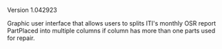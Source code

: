 Version 1.042923

Graphic user interface that allows users to splits ITI's monthly OSR report PartPlaced into multiple columns if column has more than one parts used for repair.